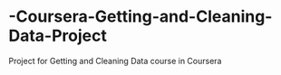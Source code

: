# -Coursera-Getting-and-Cleaning-Data-Project
Project for Getting and Cleaning Data course in Coursera
